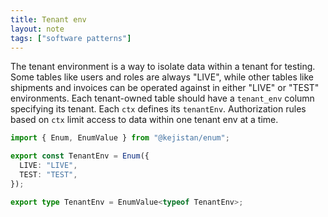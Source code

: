 ```yaml
---
title: Tenant env
layout: note
tags: ["software patterns"]
---
```


The tenant environment is a way to isolate data within a tenant for testing. Some tables like users and roles are always "LIVE", while other tables like shipments and invoices can be operated against in either "LIVE" or "TEST" environments. Each tenant-owned table should have a `tenant_env` column specifying its tenant. Each `ctx` defines its `tenantEnv`. Authorization rules based on `ctx` limit access to data within one tenant env at a time.

```ts
import { Enum, EnumValue } from "@kejistan/enum";

export const TenantEnv = Enum({
  LIVE: "LIVE",
  TEST: "TEST",
});

export type TenantEnv = EnumValue<typeof TenantEnv>;
```
